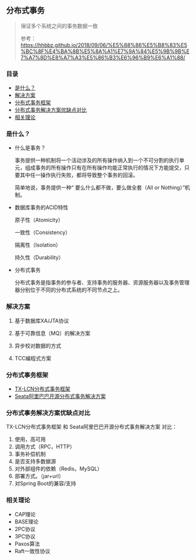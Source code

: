 ## 分布式事务 

> 保证多个系统之间的事务数据一致
> 
> 参考：  https://hhbbz.github.io/2018/09/06/%E5%88%86%E5%B8%83%E5%BC%8F%E4%BA%8B%E5%8A%A1%E7%9A%84%E5%9B%9B%E7%A7%8D%E8%A7%A3%E5%86%B3%E6%96%B9%E6%A1%88/

### 目录
* [是什么？](#是什么？)
* [解决方案](#解决方案)
* [分布式事务框架](#分布式事务框架)
* [分布式事务解决方案优缺点对比](#分布式事务解决方案优缺点对比)
* [相关理论](#相关理论)


### 是什么？

* 什么是事务？

    事务提供一种机制将一个活动涉及的所有操作纳入到一个不可分割的执行单元，组成事务的所有操作只有在所有操作均能正常执行的情况下方能提交，只要其中任一操作执行失败，都将导致整个事务的回滚。

    简单地说，事务提供一种“ 要么什么都不做，要么做全套（All or Nothing）”机制。

* 数据库事务的ACID特性

    原子性（Atomicity）
    
    一致性（Consistency）
    
    隔离性（Isolation）
    
    持久性（Durability）
    
* 分布式事务

    分布式事务是指事务的参与者、支持事务的服务器、资源服务器以及事务管理器分别位于不同的分布式系统的不同节点之上。

### 解决方案

1. 基于数据库XA/JTA协议

2. 基于可靠信息（MQ）的解决方案

3. 异步校对数据的方式

4. TCC编程式方案

### 分布式事务框架

* [TX-LCN分布式事务框架](TX-LCN.md)
* [Seata阿里巴巴开源分布式事务解决方案](../SOFAStack/Seata.md)

### 分布式事务解决方案优缺点对比

TX-LCN分布式事务框架 和 Seata阿里巴巴开源分布式事务解决方案 对比：
1. 使用，高可用
2. 调用方式（RPC，HTTP）
3. 事务补偿机制
4. 是否支持多数据源
5. 对外部组件的依赖（Redis，MySQL）
6. 部署方式。（jar+url）
7. 对Spring Boot的兼容/支持

### 相关理论

* CAP理论
* BASE理论
* 2PC协议
* 3PC协议
* Paxos算法
* Raft一致性协议



